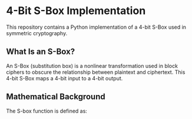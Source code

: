 # 4-Bit S-Box Implementation

This repository contains a Python implementation of a 4-bit S-Box used in symmetric cryptography.

## What Is an S-Box?

An S-Box (substitution box) is a nonlinear transformation used in block ciphers to obscure the relationship between plaintext and ciphertext. This 4-bit S-Box maps a 4-bit input to a 4-bit output.

## Mathematical Background

The S-box function is defined as:

